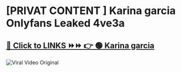 
 # [PRIVAT CONTENT ] Karina garcia Onlyfans Leaked 4ve3a

## <h2><a href="https://clipsfans.com/Karina_garcia&ref=git">🔗 Click to LINKS ⏩⏩ 👉 🟢 Karina garcia </a></h2>

<a href="https://clipsfans.com/Karina_garcia&ref=git" rel="nofollow" data-target="animated-image.originalLink"><img src="https://i.ibb.co.com/xMMVF88/686577567.gif" alt="Viral Video Original" style="max-width: 100%; display: inline-block;" data-target="animated-image.originalImage"></a>

